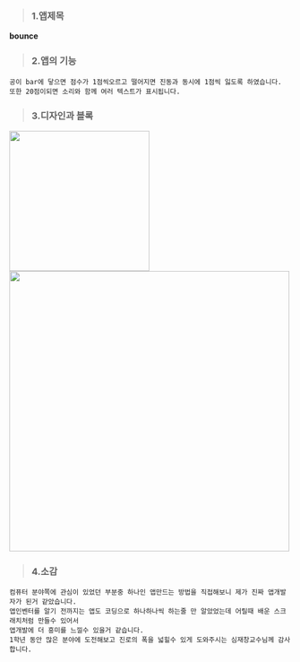 >### 1.앱제목

**bounce**

>### 2.앱의 기능
```
공이 bar에 닿으면 점수가 1점씩오르고 떨어지면 진동과 동시에 1점씩 잃도록 하였습니다.
또한 20점이되면 소리와 함께 여러 텍스트가 표시됩니다.
```

>### 3.디자인과 블록

<div>
<img width="250" src ="https://user-images.githubusercontent.com/50861700/66474103-988aba80-eacb-11e9-8ca1-176b067fd2d3.PNG">
<img width="500" src ="https://user-images.githubusercontent.com/50861700/66474623-a5f47480-eacc-11e9-8044-611eee9bea62.PNG">
</div>


>### 4.소감

```
컴퓨터 분야쪽에 관심이 있었던 부분중 하나인 앱만드는 방법을 직접해보니 제가 진짜 앱개발자가 된거 같았습니다.
앱인벤터를 알기 전까지는 앱도 코딩으로 하나하나씩 하는줄 만 알았었는데 어릴때 배운 스크래치처럼 만들수 있어서 
앱개발에 더 흥미를 느낄수 있을거 같습니다.
1학년 동안 많은 분야에 도전해보고 진로의 폭을 넓힐수 있게 도와주시는 심재창교수님께 감사합니다.
```
